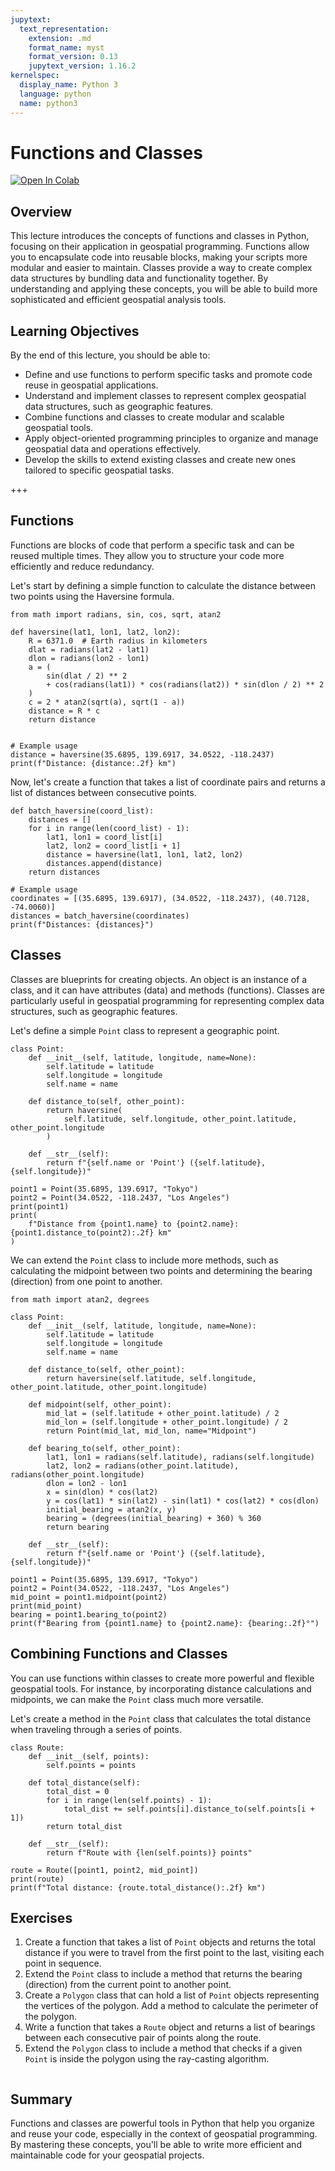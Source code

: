```yaml
---
jupytext:
  text_representation:
    extension: .md
    format_name: myst
    format_version: 0.13
    jupytext_version: 1.16.2
kernelspec:
  display_name: Python 3
  language: python
  name: python3
---
```


# Functions and Classes

[![Open In Colab](https://colab.research.google.com/assets/colab-badge.svg)](https://colab.research.google.com/github/giswqs/geog-312/blob/main/book/python/06_functions_classes.ipynb)

## Overview

This lecture introduces the concepts of functions and classes in Python, focusing on their application in geospatial programming. Functions allow you to encapsulate code into reusable blocks, making your scripts more modular and easier to maintain. Classes provide a way to create complex data structures by bundling data and functionality together. By understanding and applying these concepts, you will be able to build more sophisticated and efficient geospatial analysis tools.

## Learning Objectives

By the end of this lecture, you should be able to:

- Define and use functions to perform specific tasks and promote code reuse in geospatial applications.
- Understand and implement classes to represent complex geospatial data structures, such as geographic features.
- Combine functions and classes to create modular and scalable geospatial tools.
- Apply object-oriented programming principles to organize and manage geospatial data and operations effectively.
- Develop the skills to extend existing classes and create new ones tailored to specific geospatial tasks.

+++

## Functions

Functions are blocks of code that perform a specific task and can be reused multiple times. They allow you to structure your code more efficiently and reduce redundancy.

Let's start by defining a simple function to calculate the distance between two points using the Haversine formula.

```{code-cell} ipython3
from math import radians, sin, cos, sqrt, atan2
```

```{code-cell} ipython3
def haversine(lat1, lon1, lat2, lon2):
    R = 6371.0  # Earth radius in kilometers
    dlat = radians(lat2 - lat1)
    dlon = radians(lon2 - lon1)
    a = (
        sin(dlat / 2) ** 2
        + cos(radians(lat1)) * cos(radians(lat2)) * sin(dlon / 2) ** 2
    )
    c = 2 * atan2(sqrt(a), sqrt(1 - a))
    distance = R * c
    return distance


# Example usage
distance = haversine(35.6895, 139.6917, 34.0522, -118.2437)
print(f"Distance: {distance:.2f} km")
```

Now, let's create a function that takes a list of coordinate pairs and returns a list of distances between consecutive points.

```{code-cell} ipython3
def batch_haversine(coord_list):
    distances = []
    for i in range(len(coord_list) - 1):
        lat1, lon1 = coord_list[i]
        lat2, lon2 = coord_list[i + 1]
        distance = haversine(lat1, lon1, lat2, lon2)
        distances.append(distance)
    return distances

# Example usage
coordinates = [(35.6895, 139.6917), (34.0522, -118.2437), (40.7128, -74.0060)]
distances = batch_haversine(coordinates)
print(f"Distances: {distances}")
```

## Classes

Classes are blueprints for creating objects. An object is an instance of a class, and it can have attributes (data) and methods (functions). Classes are particularly useful in geospatial programming for representing complex data structures, such as geographic features.

Let's define a simple `Point` class to represent a geographic point.

```{code-cell} ipython3
class Point:
    def __init__(self, latitude, longitude, name=None):
        self.latitude = latitude
        self.longitude = longitude
        self.name = name

    def distance_to(self, other_point):
        return haversine(
            self.latitude, self.longitude, other_point.latitude, other_point.longitude
        )

    def __str__(self):
        return f"{self.name or 'Point'} ({self.latitude}, {self.longitude})"
```

```{code-cell} ipython3
point1 = Point(35.6895, 139.6917, "Tokyo")
point2 = Point(34.0522, -118.2437, "Los Angeles")
print(point1)
print(
    f"Distance from {point1.name} to {point2.name}: {point1.distance_to(point2):.2f} km"
)
```

We can extend the `Point` class to include more methods, such as calculating the midpoint between two points and determining the bearing (direction) from one point to another.

```{code-cell} ipython3
from math import atan2, degrees
```

```{code-cell} ipython3
class Point:
    def __init__(self, latitude, longitude, name=None):
        self.latitude = latitude
        self.longitude = longitude
        self.name = name

    def distance_to(self, other_point):
        return haversine(self.latitude, self.longitude, other_point.latitude, other_point.longitude)

    def midpoint(self, other_point):
        mid_lat = (self.latitude + other_point.latitude) / 2
        mid_lon = (self.longitude + other_point.longitude) / 2
        return Point(mid_lat, mid_lon, name="Midpoint")

    def bearing_to(self, other_point):
        lat1, lon1 = radians(self.latitude), radians(self.longitude)
        lat2, lon2 = radians(other_point.latitude), radians(other_point.longitude)
        dlon = lon2 - lon1
        x = sin(dlon) * cos(lat2)
        y = cos(lat1) * sin(lat2) - sin(lat1) * cos(lat2) * cos(dlon)
        initial_bearing = atan2(x, y)
        bearing = (degrees(initial_bearing) + 360) % 360
        return bearing

    def __str__(self):
        return f"{self.name or 'Point'} ({self.latitude}, {self.longitude})"
```

```{code-cell} ipython3
point1 = Point(35.6895, 139.6917, "Tokyo")
point2 = Point(34.0522, -118.2437, "Los Angeles")
mid_point = point1.midpoint(point2)
print(mid_point)
bearing = point1.bearing_to(point2)
print(f"Bearing from {point1.name} to {point2.name}: {bearing:.2f}°")
```

## Combining Functions and Classes

You can use functions within classes to create more powerful and flexible geospatial tools. For instance, by incorporating distance calculations and midpoints, we can make the `Point` class much more versatile.

Let's create a method in the `Point` class that calculates the total distance when traveling through a series of points.

```{code-cell} ipython3
class Route:
    def __init__(self, points):
        self.points = points

    def total_distance(self):
        total_dist = 0
        for i in range(len(self.points) - 1):
            total_dist += self.points[i].distance_to(self.points[i + 1])
        return total_dist

    def __str__(self):
        return f"Route with {len(self.points)} points"
```

```{code-cell} ipython3
route = Route([point1, point2, mid_point])
print(route)
print(f"Total distance: {route.total_distance():.2f} km")
```

## Exercises

1. Create a function that takes a list of `Point` objects and returns the total distance if you were to travel from the first point to the last, visiting each point in sequence.
2. Extend the `Point` class to include a method that returns the bearing (direction) from the current point to another point.
3. Create a `Polygon` class that can hold a list of `Point` objects representing the vertices of the polygon. Add a method to calculate the perimeter of the polygon.
4. Write a function that takes a `Route` object and returns a list of bearings between each consecutive pair of points along the route.
5. Extend the `Polygon` class to include a method that checks if a given `Point` is inside the polygon using the ray-casting algorithm.

```{code-cell} ipython3

```

## Summary

Functions and classes are powerful tools in Python that help you organize and reuse your code, especially in the context of geospatial programming. By mastering these concepts, you'll be able to write more efficient and maintainable code for your geospatial projects.
